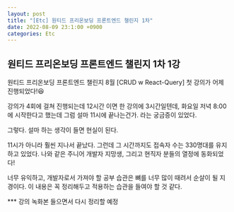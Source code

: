 ```yaml
---
layout: post
title: "[Etc] 원티드 프리온보딩 프론트엔드 챌린지 1차"
date: 2022-08-09 23:1:00 +0900
categories: Etc
---
```


## 원티드 프리온보딩 프론트엔드 챌린지 1차 1강

원티드 프리온보딩 프론트엔드 챌린지 8월 [CRUD w React-Query] 첫 강의가 어제 진행되었다!😆

강의가 4회에 걸쳐 진행되는데 12시간 이면 한 강의에 3시간일텐데,
화요일 저녁 8:00에 시작한다고 했는데 그럼 설마 11시에 끝나는건가. 라는 궁금증이 있었다.

그렇다. 설마 하는 생각이 들면 현실이 된다.

11시가 아니라 훨씬 지나서 끝났다. 그런데 그 시간까지도 접속자 수는 330명대를 유지하고 있었다.
나와 같은 주니어 개발자 지망생, 그리고 현직자 분들의 열정에 동화되었다!

너무 유익하고, 개발자로서 가져야 할 공부 습관은 뼈를 너무 많이 때려서 순살이 될 지경이다.
이 내용은 꼭 정리해두고 적용하는 습관을 들여야 할 것 같다.

\*\*\* 강의 녹화본 들으면서 다시 정리할 예정
